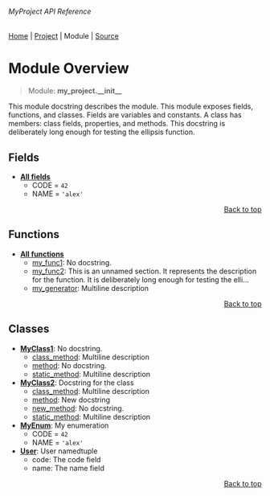 ###### MyProject API Reference
[Home](/docs/api/README.md) | [Project](/README.md) | Module | [Source](/src/my_project/__init__.py)

# Module Overview
> Module: **my\_project.\_\_init\_\_**

This module docstring describes the module. This module exposes fields, functions, and classes. Fields are variables and constants. A class has members: class fields, properties, and methods. This docstring is deliberately long enough for testing the ellipsis function.

## Fields
- [**All fields**](/docs/api/modules/my_project/__init__/fields.md)
    - CODE = `42`
    - NAME = `'alex'`

<p align="right"><a href="#myproject-api-reference">Back to top</a></p>

## Functions
- [**All functions**](/docs/api/modules/my_project/__init__/funcs.md)
    - [my\_func1](/docs/api/modules/my_project/__init__/funcs.md#my_func1): No docstring.
    - [my\_func2](/docs/api/modules/my_project/__init__/funcs.md#my_func2): This is an unnamed section. It represents the description  for the function. It is deliberately long enough for testing the elli...
    - [my\_generator](/docs/api/modules/my_project/__init__/funcs.md#my_generator): Multiline  description

<p align="right"><a href="#myproject-api-reference">Back to top</a></p>

## Classes
- [**MyClass1**](/docs/api/modules/my_project/__init__/class-MyClass1.md): No docstring.
    - [class\_method](/docs/api/modules/my_project/__init__/class-MyClass1.md#class_method): Multiline description
    - [method](/docs/api/modules/my_project/__init__/class-MyClass1.md#method): No docstring.
    - [static\_method](/docs/api/modules/my_project/__init__/class-MyClass1.md#static_method): Multiline description
- [**MyClass2**](/docs/api/modules/my_project/__init__/class-MyClass2.md): Docstring for the class
    - [class\_method](/docs/api/modules/my_project/__init__/class-MyClass2.md#class_method): Multiline description
    - [method](/docs/api/modules/my_project/__init__/class-MyClass2.md#method): New docstring
    - [new\_method](/docs/api/modules/my_project/__init__/class-MyClass2.md#new_method): No docstring.
    - [static\_method](/docs/api/modules/my_project/__init__/class-MyClass2.md#static_method): Multiline description
- [**MyEnum**](/docs/api/modules/my_project/__init__/class-MyEnum.md): My enumeration
    - CODE = `42`
    - NAME = `'alex'`
- [**User**](/docs/api/modules/my_project/__init__/class-User.md): User namedtuple
    - code: The code field
    - name: The name field

<p align="right"><a href="#myproject-api-reference">Back to top</a></p>

